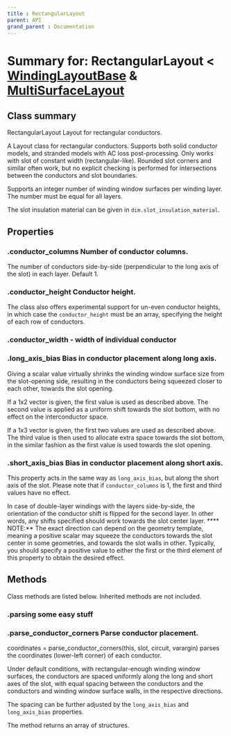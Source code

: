 ```yaml
---
title : RectangularLayout
parent: API
grand_parent : Documentation
---
```

# Summary for: **RectangularLayout**  < [WindingLayoutBase](WindingLayoutBase.html) & [MultiSurfaceLayout](MultiSurfaceLayout.html)

## Class summary

RectangularLayout Layout for rectangular conductors.

A Layout class for rectangular conductors. Supports both solid
conductor models, and stranded models with AC loss post-processing.
Only works with slot of constant width (rectangular-like). Rounded
slot corners and similar often work, but no explicit checking is
performed for intersections between the conductors and slot
boundaries.

Supports an integer number of winding window surfaces per winding
layer. The number must be equal for all layers.

The slot insulation material can be given in
`dim.slot_insulation_material`.

## Properties

### .**conductor_columns** Number of conductor columns.

The number of conductors side-by-side (perpendicular to the long
axis of the slot) in each layer. Default 1.

### .**conductor_height** Conductor height.

The class also offers experimental support for un-even conductor
heights, in which case the `conductor_height` must be an array,
specifying the height of each row of conductors.

### .**conductor_width** - width of individual conductor

### .**long_axis_bias** Bias in conductor placement along long axis.

Giving a scalar value virtually shrinks the winding window
surface size from the slot-opening side, resulting in the
conductors being squeezed closer to each other, towards the slot
opening.

If a 1x2 vector is given, the first value is used as described
above. The second value is applied as a uniform shift towards the
slot bottom, with no effect on the interconductor space.

If a 1x3 vector is given, the first two values are used as
described above. The third value is then used to allocate extra
space towards the slot bottom, in the similar fashion as the
first value is used towards the slot opening.

### .**short_axis_bias** Bias in conductor placement along short axis.

This property acts in the same way as `long_axis_bias`, but along
the short axis of the slot. Please note that if
`conductor_columns` is 1, the first and third values have no
effect.

In case of double-layer windings with the layers side-by-side,
the orientation of the conductor shift is flipped for the second
layer. In other words, any shifts specified should work towards
the slot center layer.
**** NOTE:** The exact direction can depend on the geometry
template, meaning a positive scalar may squeeze the conductors
towards the slot center in some geometries, and towards the
slot walls in other. Typically, you should specify a positive
value to either the first or the third element of this property
to obtain the desired effect.


## Methods

Class methods are listed below. Inherited methods are not included.

### .parsing some easy stuff

### .**parse_conductor_corners** Parse conductor placement.

coordinates = parse_conductor_corners(this, slot, circuit, varargin)
parses the coordinates (lower-left corner) of each conductor.

Under default conditions, with rectangular-enough winding window
surfaces, the conductors are spaced uniformly along the long and short
axes of the slot, with equal spacing between the conductors and the
conductors and winding window surface walls, in the respective
directions.

The spacing can be further adjusted by the `long_axis_bias` and
`long_axis_bias` properties.

The method returns an array of structures.



